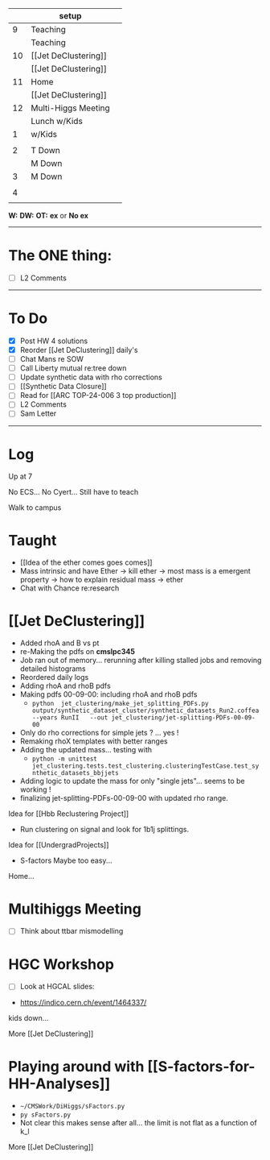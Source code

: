 
|     | setup                |     |
| --- | -------------------- | --- |
| 9   | Teaching             |     |
|     | Teaching             |     |
| 10  | [[Jet DeClustering]] |     |
|     | [[Jet DeClustering]] |     |
| 11  | Home                 |     |
|     | [[Jet DeClustering]] |     |
| 12  | Multi-Higgs Meeting  |     |
|     | Lunch w/Kids         |     |
| 1   | w/Kids               |     |
|     |                      |     |
| 2   | T Down               |     |
|     | M Down               |     |
| 3   | M Down               |     |
|     |                      |     |
| 4   |                      |     |
|     |                      |     |

**W:**
**DW:**
**OT:**
**ex** or **No ex**

---
# The ONE thing: 
- [ ] L2 Comments

---
# To Do

- [x] Post HW 4 solutions
- [x]  Reorder [[Jet DeClustering]] daily's
- [ ] Chat Mans re SOW
- [ ] Call Liberty mutual re:tree down
- [ ]  Update synthetic data with rho corrections
- [ ]  [[Synthetic Data Closure]]
- [ ] Read for [[ARC TOP-24-006 3 top production]]
- [ ] L2 Comments
- [ ] Sam Letter

---

# Log

Up at 7

No ECS... No Cyert... Still have to teach

Walk to campus

# Taught
- [[Idea of the ether comes goes comes]]
- Mass intrinsic and have Ether -> kill ether -> most mass is a emergent property -> how to explain residual mass -> ether 
- Chat with Chance re:research

# [[Jet DeClustering]]
- Added rhoA and B vs pt
-  re-Making the pdfs on **cmslpc345** 
- Job ran out of memory... rerunning after killing stalled jobs and removing detailed histograms
- Reordered daily logs
- Adding rhoA and rhoB pdfs
- Making pdfs 00-09-00: including rhoA and rhoB pdfs
	- `python  jet_clustering/make_jet_splitting_PDFs.py output/synthetic_dataset_cluster/synthetic_datasets_Run2.coffea  --years RunII   --out jet_clustering/jet-splitting-PDFs-00-09-00`
- Only do rho corrections for simple jets ? ... yes !
- Remaking rhoX templates with better ranges
- Adding the updated mass... testing with
	- `python -m unittest jet_clustering.tests.test_clustering.clusteringTestCase.test_synthetic_datasets_bbjjets`
- Adding logic to update the mass for only "single jets"... seems to be working !
- finalizing jet-splitting-PDFs-00-09-00 with updated rho range.

Idea for [[Hbb Reclustering Project]]
- Run clustering on signal and look for 1b1j splittings. 

Idea for [[UndergradProjects]]
- S-factors Maybe too easy...

Home...

# Multihiggs Meeting
- [ ] Think about ttbar mismodelling


# HGC Workshop
- [ ] Look at HGCAL slides: 
- https://indico.cern.ch/event/1464337/

kids down...

More [[Jet DeClustering]]

# Playing around with [[S-factors-for-HH-Analyses]]
- `~/CMSWork/DiHiggs/sFactors.py`
- `py sFactors.py`
- Not clear this makes sense after all... the limit is not flat as a function of k_l

More [[Jet DeClustering]]